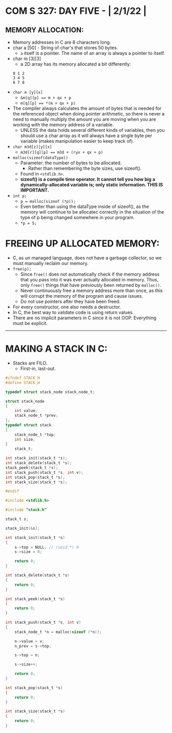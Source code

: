 # **COM S 327: DAY FIVE - | 2/1/22 |**

## **MEMORY ALLOCATION:**
* Memory addresses in C are 8 characters long.
* char a [50] - String of char's that stores 50 bytes.
    * ```a``` itself is a pointer. The name of an array is always a pointer to itself.
* char m [3][3]
    * a 2D array has its memory allocated a bit differently:
    ``` 
    0 1 2
    3 4 5
    6 7 8
    ```
* ```char m [y][x]```
    * ```&m[q][p] == m + qx + p```
    * ```m[q][p] == *(m + qx + p)```
* The compiler always calculates the amount of bytes that is needed for the referenced object when doing pointer arithmetic, so there is never a need to manually multiply the amount you are moving when you are working with the memory address of a variable.
    * UNLESS the data holds several different kinds of variables, then you should use a char array as it will always have a single byte per variable (makes manipulation easier to keep track of).
* ```char m3d[z][y][x]```
    * ```m3d[r][q][p] == m3d + (ryx + qx + p)```
* ```malloc(sizeof(dataType))```
    * Parameter: the number of bytes to be allocated.
        * Rather than remembering the byte sizes, use sizeof().
    * Found in ```<stdlib.h>```.
    * **sizeof() is a compile time operator. It cannot tell you how big a dynamically-allocated variable is; only static information. THIS IS IMPORTANT.**
* ```int p;```
    * ```p = malloc(sizeof (*p));```
    * Even better than using the dataType inside of sizeof(), as the memory will continue to be allocatec correctly in the situation of the type of p being changed somewhere in your program.
    * ```*p = 5;```
# **FREEING UP ALLOCATED MEMORY:**
* C, as un managed language, does not have a garbage collector, so we must manually reclaim our memory. 
* ```free(p);```
    * Since ```free()``` does not automatically check if the memory address that you pass into it was ever actually allocated in memory. Thus, only ```free()``` things that have previously been returned by ```malloc()```.
    * Never continuously free a memory address more than once, as this will corrupt the memory of the program and cause issues.
    * Do not use pointers after they have been freed.
* For every constructor, one also needs a destructor.
* In C, the best way to validate code is using return values.
* There are no implicit parameters in C since it is not OOP. Everything must be explicit.

---

# **MAKING A STACK IN C:**
* Stacks are FILO.
    * First-in, last-out.
```C
#ifndef STACK_H
#define STACK_H

typedef struct stack_node stack_node_t;

struct stack_node
{
    int value;
    stack_node_t *prev;
};
typedef struct stack
{
    stack_node_t *top;
    int size;
}
    stack_t;

int stack_init(stack_t *s);
int stack_delete(stack_t *s);
stack_peek(stack_t *s);
int stack_push(stack_t *s, int v);
int stack_pop(stack_t *s);
int stack_size(stack_t *s);

#endif
```

```C
#include <stdlib.h>

#include "stack.h"

stack_t s;

stack_init(&s);

int stack_init(stack_t *s)
{
    s->top = NULL; // (void *) 0
    s->size = 0;

    return 0;
}

int stack_delete(stack_t *s)
{
    return 0;
}

int stack_peek(stack_t *s)
{
    return 0;
}

int stack_push(stack_t *s, int v)
{
    stack_node_t *n = malloc(sizeof (*n));

    n->value = v;
    n_prev = s->top;

    s->top = n;

    s->size++;

    return 0;
}

int stack_pop(stack_t *s)
{
    return 0;
}

int stack_size(stack_t *s)
{
    return 0;
}
```
